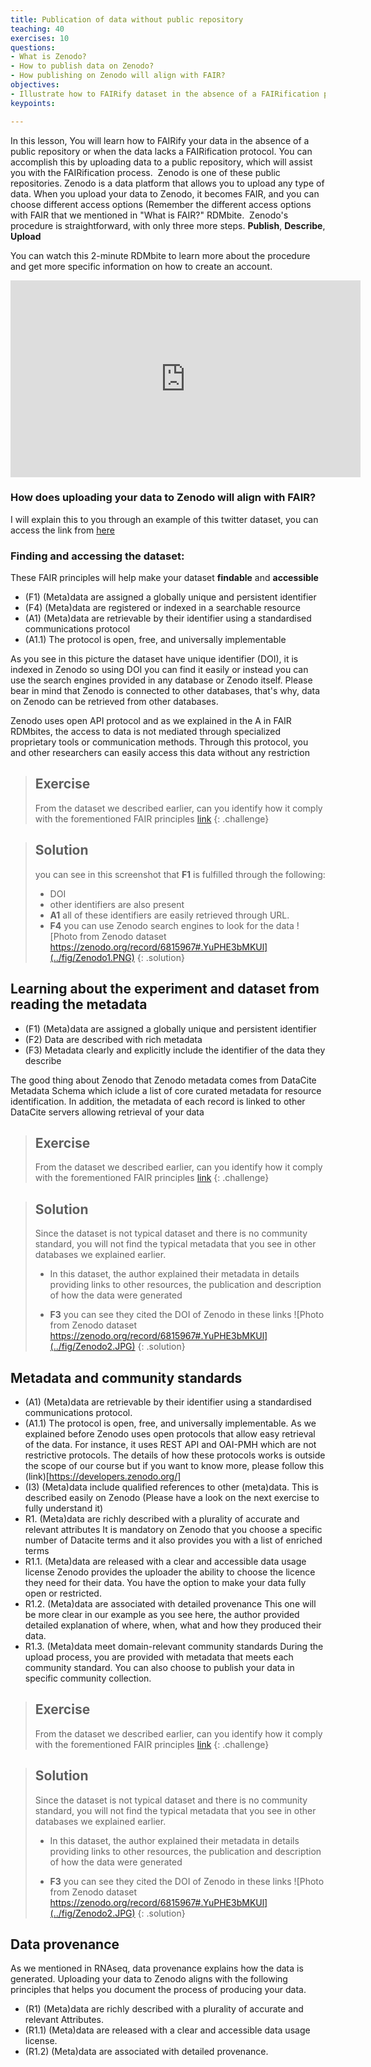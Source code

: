 ```yaml
---
title: Publication of data without public repository 
teaching: 40
exercises: 10
questions:
- What is Zenodo?
- How to publish data on Zenodo?
- How publishing on Zenodo will align with FAIR?
objectives:
- Illustrate how to FAIRify dataset in the absence of a FAIRification protocol
keypoints:

---
```

In this lesson, You will learn how to FAIRify your data in the absence of a public repository or when the data lacks a FAIRification protocol. You can accomplish this by uploading data to a public repository, which will assist you with the FAIRification process. 
Zenodo is one of these public repositories. Zenodo is a data platform that allows you to upload any type of data. When you upload your data to Zenodo, it becomes FAIR, and you can choose different access options (Remember the different access options with FAIR that we mentioned in "What is FAIR?" RDMbite. 
Zenodo's procedure is straightforward, with only three more steps. **Publish**, **Describe**, **Upload**

You can watch this 2-minute RDMbite to learn more about the procedure and get more specific information on how to create an account.

<iframe width="560" height="315" src="https://www.youtube.com/embed/Wrtfd8QPYOc" title="YouTube video player" frameborder="0" allow="accelerometer; autoplay; clipboard-write; encrypted-media; gyroscope; picture-in-picture" allowfullscreen></iframe>

### How does uploading your data to Zenodo will align with FAIR?

I will explain this to you through an example of this twitter dataset, you can access the link from [here](https://zenodo.org/record/6815967#.YuPHE3bMKUl)

### Finding and accessing the dataset:
These FAIR principles will help make your dataset **findable** and **accessible**
- (F1) (Meta)data are assigned a globally unique and persistent identifier
- (F4) (Meta)data are registered or indexed in a searchable resource
- (A1) (Meta)data are retrievable by their identifier using a standardised communications protocol
- (A1.1) The protocol is open, free, and universally implementable

As you see in this picture the dataset have unique identifier (DOI), it is indexed in Zenodo so using DOI you can find it easily or instead you can use the search engines provided in any database or Zenodo itself. Please bear in mind that Zenodo is connected to other databases, that's why, data on Zenodo can be retrieved from other databases. 


Zenodo uses open API protocol and as we explained in the A in FAIR RDMbites, the access to data is not mediated through specialized proprietary tools or communication methods. Through this protocol, you and other researchers can easily access this data without any restriction

> ## Exercise
> From the dataset we described earlier, can you identify how it comply with the forementioned FAIR principles
> [link](https://zenodo.org/record/6815967#.YuPHE3bMKUl)
{: .challenge}

> ## Solution
> you can see in this screenshot that **F1** is fulfilled through the following:
> -  DOI
> - other identifiers are also present
> - **A1** all of these identifiers are easily retrieved through URL. 
> - **F4** you can use Zenodo search engines to look for the data 
> ![Photo from Zenodo dataset https://zenodo.org/record/6815967#.YuPHE3bMKUl](../fig/Zenodo1.PNG)
{: .solution}

## Learning about the experiment and dataset from reading the metadata
- (F1) (Meta)data are assigned a globally unique and persistent identifier
- (F2) Data are described with rich metadata
- (F3) Metadata clearly and explicitly include the identifier of the data they describe

The good thing about Zenodo that Zenodo metadata comes from DataCite Metadata Schema which iclude a list of core curated metadata for resource identification. In addition, the metadata of each record is linked to other DataCite servers allowing retrieval of your data

> ## Exercise
> From the dataset we described earlier, can you identify how it comply with the forementioned FAIR principles
> [link](https://zenodo.org/record/6815967#.YuPHE3bMKUl)
{: .challenge}

> ## Solution
> Since the dataset is not typical dataset and there is no community standard, you will not find the typical 
> metadata that you see in other databases we explained earlier.
> -  In this dataset, the author explained their metadata in details providing links to other resources, the 
> publication and description of how the data were generated
> 
> - **F3** you can see they cited the DOI of Zenodo in these links
> ![Photo from Zenodo dataset https://zenodo.org/record/6815967#.YuPHE3bMKUl](../fig/Zenodo2.JPG)
{: .solution}

## Metadata and community standards
- (A1) (Meta)data are retrievable by their identifier using a standardised communications protocol.
- (A1.1) The protocol is open, free, and universally implementable.
As we explained before Zenodo uses open protocols that allow easy retrieval of the data. For instance, it uses REST API and OAI-PMH which are not restrictive protocols. The details of how these protocols works is outside the scope of our course but if you want to know more, please follow this (link)[https://developers.zenodo.org/]
- (I3) (Meta)data include qualified references to other (meta)data.
This is described easily on Zenodo (Please have a look on the next exercise to fully understand it)
- R1. (Meta)data are richly described with a plurality of accurate and relevant attributes
It is mandatory on Zenodo that you choose a specific number of Datacite terms and it also provides you with a list of enriched terms
- R1.1. (Meta)data are released with a clear and accessible data usage license
Zenodo provides the uploader the ability to choose the licence they need for their data. You have the option to make your data fully open or restricted. 
- R1.2. (Meta)data are associated with detailed provenance
This one will be more clear in our example as you see here, the author provided detailed explanation of where, when, what and how they produced their data. 
- R1.3. (Meta)data meet domain-relevant community standards
During the upload process, you are provided with metadata that meets each community standard. You can also choose to publish your data in specific community collection. 

> ## Exercise
> From the dataset we described earlier, can you identify how it comply with the forementioned FAIR principles
> [link](https://zenodo.org/record/6815967#.YuPHE3bMKUl)
{: .challenge}

> ## Solution
> Since the dataset is not typical dataset and there is no community standard, you will not find the typical 
> metadata that you see in other databases we explained earlier.
> -  In this dataset, the author explained their metadata in details providing links to other resources, the 
> publication and description of how the data were generated
> 
> - **F3** you can see they cited the DOI of Zenodo in these links
> ![Photo from Zenodo dataset https://zenodo.org/record/6815967#.YuPHE3bMKUl](../fig/Zenodo2.JPG)
{: .solution}



## Data provenance
As we mentioned in RNAseq, data provenance explains how the data is generated. Uploading your data to Zenodo aligns with the following principles that helps you document the process of producing your data. 

- (R1) (Meta)data are richly described with a plurality of accurate and relevant Attributes.
- (R1.1) (Meta)data are released with a clear and accessible data usage license.
- (R1.2) (Meta)data are associated with detailed provenance.
